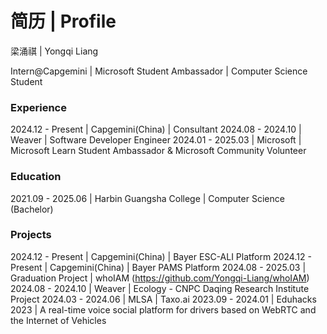 # 简历 | Profile

梁涌祺 | Yongqi Liang

Intern@Capgemini | Microsoft Student Ambassador | Computer Science Student

### Experience

2024.12 - Present | Capgemini(China) | Consultant
2024.08 - 2024.10 | Weaver | Software Developer Engineer
2024.01 - 2025.03 | Microsoft | Microsoft Learn Student Ambassador & Microsoft Community Volunteer


### Education

2021.09 - 2025.06 | Harbin Guangsha College | Computer Science (Bachelor)

### Projects

2024.12 - Present | Capgemini(China) | Bayer ESC-ALI Platform
2024.12 - Present | Capgemini(China) | Bayer PAMS Platform
2024.08 - 2025.03 | Graduation Project | whoIAM (https://github.com/Yongqi-Liang/whoIAM)
2024.08 - 2024.10 | Weaver | Ecology - CNPC Daqing Research Institute Project
2024.03 - 2024.06 | MLSA | Taxo.ai
2023.09 - 2024.01 | Eduhacks 2023 | A real-time voice social platform for drivers based on WebRTC and the Internet of Vehicles









<!--
**Yongqi-Liang/Yongqi-Liang** is a ✨ _special_ ✨ repository because its `README.md` (this file) appears on your GitHub profile.

Here are some ideas to get you started:

- 🔭 I’m currently working on ...
- 🌱 I’m currently learning ...
- 👯 I’m looking to collaborate on ...
- 🤔 I’m looking for help with ...
- 💬 Ask me about ...
- 📫 How to reach me: ...
- 😄 Pronouns: ...
- ⚡ Fun fact: ...
-->


